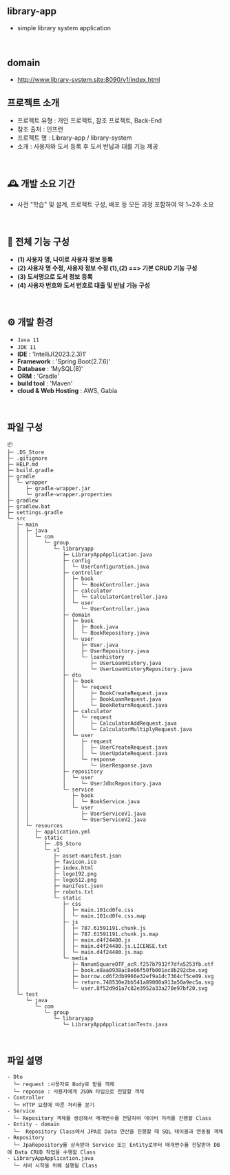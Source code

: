 ## library-app
- simple library system application
<br>

## domain
- http://www.library-system.site:8090/v1/index.html

## 프로젝트 소개
- 프로젝트 유형 : 개인 프로젝트, 참조 프로젝트, Back-End
- 참조 출처 : 인프런 
- 프로젝트 명 : Library-app / library-system
- 소개 : 사용자와 도서 등록 후 도서 반납과 대를 기능 제공
<br>

## 🕰️ 개발 소요 기간
- 사전 "학습" 및 설계, 프로젝트 구성, 배포 등 모든 과정 포함하여 약 1~2주 소요
 <br>
 
## 📌  전체 기능 구성
- **(1) 사용자 명, 나이로 사용자 정보 등록**
- **(2) 사용자 명 수정, 사용자 정보 수정 (1),(2) ==> 기본 CRUD 기능 구성**
- **(3) 도서명으로 도서 정보 등록**
- **(4) 사용자 번호와 도서 번호로 대출 및 반납 기능 구성**
<br>

## ⚙️ 개발 환경
- `Java 11`
- `JDK 11`
- **IDE** : 'IntelliJ(2023.2.3)1'
- **Framework** : 'Spring Boot(2.7.6)'
- **Database** : 'MySQL(8)'
- **ORM** : 'Gradle'
- **build tool** : 'Maven'
- **cloud & Web Hosting** : AWS, Gabia
<br>

## 파일 구성
```
📦 
├─ .DS_Store
├─ .gitignore
├─ HELP.md
├─ build.gradle
├─ gradle
│  └─ wrapper
│     ├─ gradle-wrapper.jar
│     └─ gradle-wrapper.properties
├─ gradlew
├─ gradlew.bat
├─ settings.gradle
└─ src
   ├─ main
   │  ├─ java
   │  │  └─ com
   │  │     └─ group
   │  │        └─ libraryapp
   │  │           ├─ LibraryAppApplication.java
   │  │           ├─ config
   │  │           │  └─ UserConfiguration.java
   │  │           ├─ controller
   │  │           │  ├─ book
   │  │           │  │  └─ BookController.java
   │  │           │  ├─ calculator
   │  │           │  │  └─ CalculatorController.java
   │  │           │  └─ user
   │  │           │     └─ UserController.java
   │  │           ├─ domain
   │  │           │  ├─ book
   │  │           │  │  ├─ Book.java
   │  │           │  │  └─ BookRepository.java
   │  │           │  └─ user
   │  │           │     ├─ User.java
   │  │           │     ├─ UserRepository.java
   │  │           │     └─ loanhistory
   │  │           │        ├─ UserLoanHistory.java
   │  │           │        └─ UserLoanHistoryRepository.java
   │  │           ├─ dto
   │  │           │  ├─ book
   │  │           │  │  └─ request
   │  │           │  │     ├─ BookCreateRequest.java
   │  │           │  │     ├─ BookLoanRequest.java
   │  │           │  │     └─ BookReturnRequest.java
   │  │           │  ├─ calculator
   │  │           │  │  └─ request
   │  │           │  │     ├─ CalculatorAddRequest.java
   │  │           │  │     └─ CalculatorMultiplyRequest.java
   │  │           │  └─ user
   │  │           │     ├─ request
   │  │           │     │  ├─ UserCreateRequest.java
   │  │           │     │  └─ UserUpdateRequest.java
   │  │           │     └─ response
   │  │           │        └─ UserResponse.java
   │  │           ├─ repository
   │  │           │  └─ user
   │  │           │     └─ UserJdbcRepository.java
   │  │           └─ service
   │  │              ├─ book
   │  │              │  └─ BookService.java
   │  │              └─ user
   │  │                 ├─ UserServiceV1.java
   │  │                 └─ UserServiceV2.java
   │  └─ resources
   │     ├─ application.yml
   │     └─ static
   │        ├─ .DS_Store
   │        └─ v1
   │           ├─ asset-manifest.json
   │           ├─ favicon.ico
   │           ├─ index.html
   │           ├─ logo192.png
   │           ├─ logo512.png
   │           ├─ manifest.json
   │           ├─ robots.txt
   │           └─ static
   │              ├─ css
   │              │  ├─ main.101cd0fe.css
   │              │  └─ main.101cd0fe.css.map
   │              ├─ js
   │              │  ├─ 787.61591191.chunk.js
   │              │  ├─ 787.61591191.chunk.js.map
   │              │  ├─ main.d4f24480.js
   │              │  ├─ main.d4f24480.js.LICENSE.txt
   │              │  └─ main.d4f24480.js.map
   │              └─ media
   │                 ├─ NanumSquareOTF_acR.f257b7932f7dfa5253fb.otf
   │                 ├─ book.e8aa0938ac8e06f50fb001ec8b292cbe.svg
   │                 ├─ borrow.cd6f2db9966e32ef9a1dc7364cf5ce09.svg
   │                 ├─ return.748530e2bb541a89000a913a50a9ec5a.svg
   │                 └─ user.8f52d9d1a7c82e3952a33a270e97bf20.svg
   └─ test
      └─ java
         └─ com
            └─ group
               └─ libraryapp
                  └─ LibraryAppApplicationTests.java
```

<br>

## 파일 설명
```
- Dto
  └─ request :사용자로 Body로 받을 객체
  └─ reponse : 사용자에게 JSON 타입으로 전달할 객체
- Controller
  └─ HTTP 요청에 따른 처리를 분기
- Service
  └─ Repository 객체를 생성해서 매개변수를 전달하여 데이터 처리를 진행할 Class
- Entity - domain
  └─  Repository Class에서 JPA로 Data 연산을 진행할 때 SQL 테이블과 연동될 객체
- Repository
  └─ JpaRepository를 상속받아 Service 또는 Entity로부터 매개변수를 전달받아 DB에 Data CRUD 작업을 수행할 Class
- LibraryAppApplication.java
  └─ 서버 시작을 위해 실행될 Class
```

